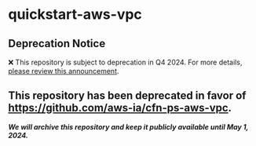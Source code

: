 # quickstart-aws-vpc 
## Deprecation Notice

:x: This repository is subject to deprecation in Q4 2024. For more details, [please review this announcement](https://github.com/aws-ia/.announcements/issues/1). 

## This repository has been deprecated in favor of https://github.com/aws-ia/cfn-ps-aws-vpc. 
***We will archive this repository and keep it publicly available until May 1, 2024.***
